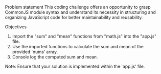 Problem statement
This coding challenge offers an opportunity to grasp CommonJS module syntax and understand its necessity in structuring and organizing JavaScript code for better maintainability and reusability.

Objectives

1. Import the "sum" and "mean" functions from "math.js" into the "app.js" file.
2. Use the imported functions to calculate the sum and mean of the provided 'nums' array.
3. Console log the computed sum and mean.

Note:
Ensure that your solution is implemented within the 'app.js' file.
